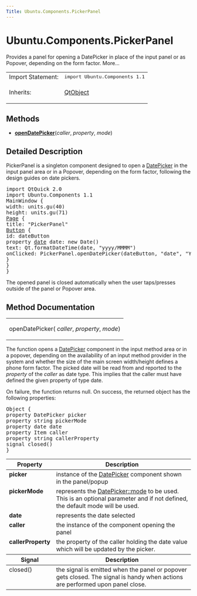 ```yaml
---
Title: Ubuntu.Components.PickerPanel
---
```


# Ubuntu.Components.PickerPanel

<span class="subtitle"></span>
<!-- $$$PickerPanel-brief -->
<p>Provides a panel for opening a DatePicker in place of the input panel or as Popover, depending on the form factor. More...</p>
<!-- @@@PickerPanel -->
<table class="alignedsummary">
<tr><td class="memItemLeft rightAlign topAlign"> Import Statement:</td><td class="memItemRight bottomAlign"> </b><tt>import Ubuntu.Components 1.1</tt></td></tr><tr><td class="memItemLeft rightAlign topAlign"> Inherits:</td><td class="memItemRight bottomAlign"> <p><a href="QtQml.QtObject.md">QtObject</a></p>
</td></tr></table><ul>
</ul>
<h2>Methods</h2>
<ul>
<li class="fn"><b><b><a href="#openDatePicker-method">openDatePicker</a></b></b>(<i>caller</i>,  <i>property</i>,  <i>mode</i>)</li>
</ul>
<!-- $$$PickerPanel-description -->
<h2>Detailed Description</h2>
<p>PickerPanel is a singleton component designed to open a <a href="Ubuntu.Components.Pickers.DatePicker.md">DatePicker</a> in the input panel area or in a Popover, depending on the form factor, following the design guides on date pickers.</p>
<pre class="qml">import QtQuick 2.0
import Ubuntu.Components 1.1
<span class="type">MainWindow</span> {
<span class="name">width</span>: <span class="name">units</span>.<span class="name">gu</span>(<span class="number">40</span>)
<span class="name">height</span>: <span class="name">units</span>.<span class="name">gu</span>(<span class="number">71</span>)
<span class="type"><a href="Ubuntu.Components.Page.md">Page</a></span> {
<span class="name">title</span>: <span class="string">&quot;PickerPanel&quot;</span>
<span class="type"><a href="Ubuntu.Components.Button.md">Button</a></span> {
<span class="name">id</span>: <span class="name">dateButton</span>
property <span class="type"><a href="http://qt-project.org/doc/qt-5.3/qml-date.html">date</a></span> <span class="name">date</span>: new <span class="name">Date</span>()
<span class="name">text</span>: <span class="name">Qt</span>.<span class="name">formatDateTime</span>(<span class="name">date</span>, <span class="string">&quot;yyyy/MMMM&quot;</span>)
<span class="name">onClicked</span>: <span class="name">PickerPanel</span>.<span class="name">openDatePicker</span>(<span class="name">dateButton</span>, <span class="string">&quot;date&quot;</span>, <span class="string">&quot;Years|Months&quot;</span>)
}
}
}</pre>
<p>The opened panel is closed automatically when the user taps/presses outside of the panel or Popover area.</p>
<!-- @@@PickerPanel -->
<h2>Method Documentation</h2>
<!-- $$$openDatePicker -->
<table class="qmlname"><tr valign="top"><td class="tblQmlFuncNode"><p><span class="name">openDatePicker</span>(<i> caller</i>, <i> property</i>, <i> mode</i>)</p></td></tr></table><p>The function opens a <a href="Ubuntu.Components.Pickers.DatePicker.md">DatePicker</a> component in the input method area or in a popover, depending on the availability of an input method provider in the system and whether the size of the main screen width/height defines a phone form factor. The picked date will be read from and reported to the <i>property</i> of the <i>caller</i> as date type. This implies that the caller must have defined the given property of type date.</p>
<p>On failure, the function returns null. On success, the returned object has the following properties:</p>
<pre class="cpp">Object {
property DatePicker picker
property string pickerMode
property date date
property Item caller
property string callerProperty
signal closed()
}</pre>
<table class="generic">
<thead><tr class="qt-style"><th >Property</th><th >Description</th></tr></thead>
<tr valign="top"><td ><b>picker</b></td><td >instance of the <a href="Ubuntu.Components.Pickers.DatePicker.md">DatePicker</a> component shown in the panel/popup</td></tr>
<tr valign="top"><td ><b>pickerMode</b></td><td >represents the <a href="Ubuntu.Components.Pickers.DatePicker.md#mode-prop">DatePicker::mode</a> to be used. This is an optional parameter and if not defined, the default mode will be used.</td></tr>
<tr valign="top"><td ><b>date</b></td><td >represents the date selected</td></tr>
<tr valign="top"><td ><b>caller</b></td><td >the instance of the component opening the panel</td></tr>
<tr valign="top"><td ><b>callerProperty</b></td><td >the property of the caller holding the date value which will be updated by the picker.</td></tr>
<thead><tr class="qt-style"><th >Signal</th><th >Description</th></tr></thead>
<tr valign="top"><td >closed()</td><td >the signal is emitted when the panel or popover gets closed. The signal is handy when actions are performed upon panel close.</td></tr>
</table>
<!-- @@@openDatePicker -->
<br/>
